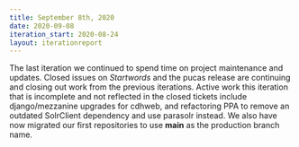 ```yaml
---
title: September 8th, 2020
date: 2020-09-08
iteration_start: 2020-08-24
layout: iterationreport
---
```


The last iteration we continued to spend time on project maintenance and updates. Closed issues on *Startwords* and the pucas release are continuing and closing out work from the previous iterations.  Active work this iteration that is incomplete and not reflected in the closed tickets include django/mezzanine upgrades for cdhweb, and refactoring PPA to remove an outdated SolrClient dependency and use parasolr instead. We also have now migrated our first repositories to use **main** as the production branch name.
